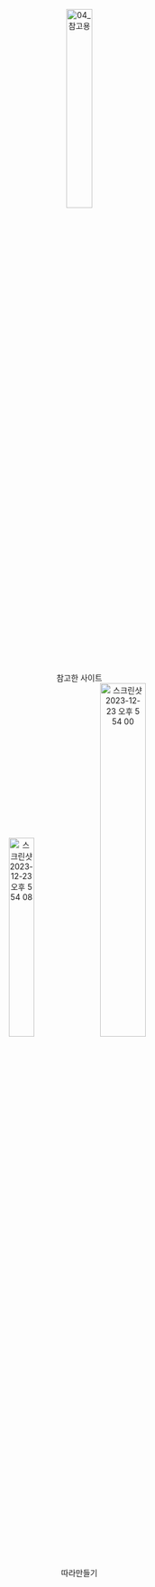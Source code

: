 <p align="center">
    <img width="30%" alt="04_참고용" src="https://github.com/ysolarh/OZ_class_backend/assets/109467066/f55c4363-a512-40ea-b5c8-d4b21c266d03">
    <br>참고한 사이트<br>
    <img width="30%" alt="스크린샷 2023-12-23 오후 5 54 08" src="https://github.com/ysolarh/OZ_class_backend/assets/109467066/f3adf0bf-c3dc-40a6-b2f6-b2ec4836f043">
    <img width="40%" alt="스크린샷 2023-12-23 오후 5 54 00" src="https://github.com/ysolarh/OZ_class_backend/assets/109467066/6eaee552-be84-4a81-b658-b64705bdcb45">
    <br>따라만들기<br>
</p>
